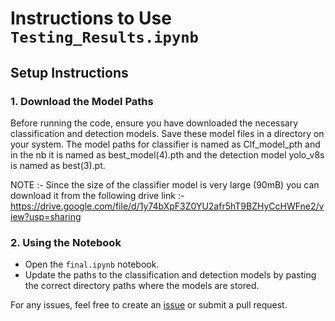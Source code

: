# Instructions to Use `Testing_Results.ipynb`

## Setup Instructions

### 1. Download the Model Paths
Before running the code, ensure you have downloaded the necessary classification and detection models. Save these model files in a directory on your system.
The model paths for classifier is named as Clf_model_pth and in the nb it is named as best_model(4).pth and the detection model yolo_v8s is named as best(3).pt.

NOTE :- Since the size of the classifier model is very large (90mB) you can download it from the following drive link :- https://drive.google.com/file/d/1y74bXpF3Z0YU2afr5hT9BZHyCcHWFne2/view?usp=sharing

### 2. Using the Notebook
- Open the `final.ipynb` notebook.
- Update the paths to the classification and detection models by pasting the correct directory paths where the models are stored.

For any issues, feel free to create an [issue](https://github.com/your-repo/issues) or submit a pull request.

